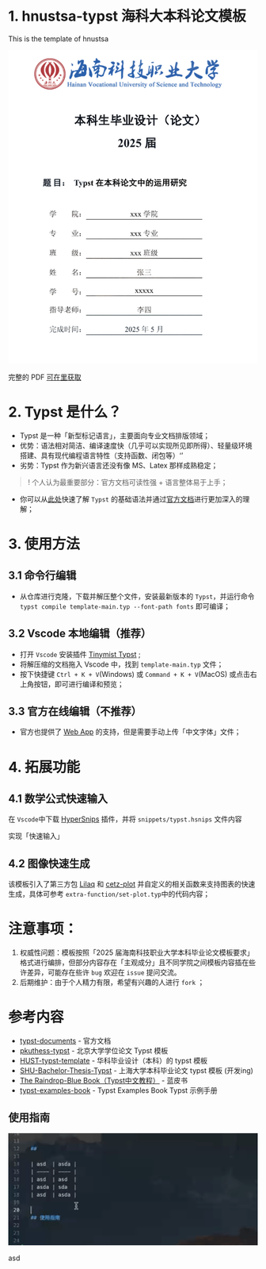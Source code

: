 # 1. hnustsa-typst 海科大本科论文模板
This is the template of hnustsa

![](images/paper-cover.png)

完整的 PDF [可在里获取](test.pdf)

# 2. Typst 是什么？
- Typst 是一种「新型标记语言」，主要面向专业文档排版领域；
- 优势：语法相对简洁、编译速度快（几乎可以实现所见即所得）、轻量级环境搭建、具有现代编程语言特性（支持函数、闭包等）‘’
- 劣势：Typst 作为新兴语言还没有像 MS、Latex 那样成熟稳定；

>! 个人认为最重要部分：官方文档可读性强 + 语言整体易于上手；

- 你可以从[此处](https://typst-doc-cn.github.io/docs/)快速了解 `Typst` 的基础语法并通过[官方文档](https://typst.app/docs/)进行更加深入的理解；

# 3. 使用方法

## 3.1 命令行编辑

- 从仓库进行克隆，下载并解压整个文件，安装最新版本的 `Typst`，并运行命令 `typst compile template-main.typ --font-path fonts` 即可编译；

## 3.2 Vscode 本地编辑（推荐）
- 打开 `Vscode` 安装插件 [Tinymist Typst](https://marketplace.visualstudio.com/items?itemName=myriad-dreamin.tinymist)  ;
- 将解压缩的文档拖入 Vscode 中，找到 `template-main.typ` 文件；
- 按下快捷键 `Ctrl + K + V`(Windows) 或 `Command + K + V`(MacOS) 或点击右上角按钮，即可进行编译和预览；




## 3.3 官方在线编辑（不推荐）
- 官方也提供了 [Web App](https://typst.app/) 的支持，但是需要手动上传「中文字体」文件；


# 4. 拓展功能

## 4.1 数学公式快速输入

在 `Vscode`中下载 [HyperSnips](https://marketplace.visualstudio.com/items/?itemName=draivin.hsnips) 插件，并将 `snippets/typst.hsnips` 文件内容

实现「快速输入」


## 4.2 图像快速生成

该模板引入了第三方包 [Lilaq](https://lilaq.org/) 和 [cetz-plot](https://github.com/cetz-package/cetz-plot) 并自定义的相关函数来支持图表的快速生成，具体可参考 `extra-function/set-plot.typ`中的代码内容；





# 注意事项：

1. 权威性问题：模板按照「2025 届海南科技职业大学本科毕业论文模板要求」格式进行编排，但部分内容存在「主观成分」且不同学院之间模板内容插在些许差异，可能存在些许 `bug` 欢迎在 `issue` 提问交流。
2. 后期维护：由于个人精力有限，希望有兴趣的人进行 `fork` ；


# 参考内容
- [typst-documents](https://typst.app/docs/) - 官方文档
- [pkuthess-typst](https://github.com/pku-typst/pkuthss-typst) - 北京大学学位论文 Typst 模板
- [HUST-typst-template](https://github.com/werifu/HUST-typst-template) - 华科毕业设计（本科）的 typst 模板
- [SHU-Bachelor-Thesis-Typst](https://github.com/shuosc/SHU-Bachelor-Thesis-Typst?tab=readme-ov-file) - 上海大学本科毕业论文 typst 模板 (开发ing)
- [The Raindrop-Blue Book（Typst中文教程）](https://typst-doc-cn.github.io/tutorial/) - 蓝皮书
- [typst-examples-book](https://github.com/sitandr/typst-examples-book?tab=readme-ov-file) - Typst Examples Book Typst 示例手册



## 使用指南

<p align="center">
  <img src="images/01.gif" width="550" />
</p>



asd










